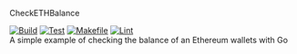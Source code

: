 CheckETHBalance

[![Build](https://github.com/whonion/CheckETHBalance/actions/workflows/build.yml/badge.svg)](https://github.com/whonion/CheckETHBalance/actions/workflows/build.yml) [![Test](https://github.com/whonion/CheckETHBalance/actions/workflows/test.yml/badge.svg)](https://github.com/whonion/CheckETHBalance/actions/workflows/test.yml) [![Makefile](https://github.com/whonion/CheckETHBalance/actions/workflows/makefile.yml/badge.svg)](https://github.com/whonion/CheckETHBalance/actions/workflows/makefile.yml) [![Lint](https://github.com/whonion/CheckETHBalance/actions/workflows/lint.yml/badge.svg)](https://github.com/whonion/CheckETHBalance/actions/workflows/lint.yml)<br/>
A simple example of checking the balance of an Ethereum wallets with Go
